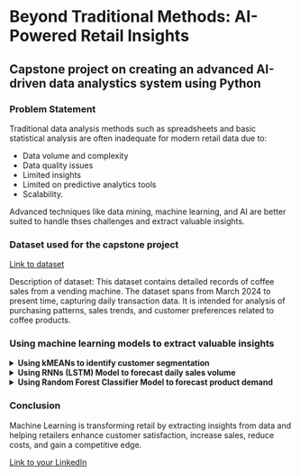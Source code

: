 # Beyond Traditional Methods: AI-Powered Retail Insights

## Capstone project on creating an advanced AI-driven data analystics system using Python

### Problem Statement
Traditional data analysis methods such as spreadsheets and basic statistical analysis are often inadequate for modern retail data due to:
- Data volume and complexity
- Data quality issues
- Limited insights
- Limited on predictive analytics tools
- Scalability.

Advanced techniques like data mining, machine learning, and AI are better suited to handle thses challenges and extract valuable insights.

### Dataset used for the capstone project
[Link to dataset](https://www.kaggle.com/datasets/ihelon/coffee-sales/data)

Description of dataset:
This dataset contains detailed records of coffee sales from a vending machine. The dataset spans from March 2024 to present time, capturing daily transaction data. It is intended for analysis of purchasing patterns, sales trends, and customer preferences related to coffee products.

### Using machine learning models to extract valuable insights

<details>
<summary><b>Using kMEANs to identify customer segmentation</b></summary>

<img width="456" alt="image" src="https://github.com/user-attachments/assets/fef1d277-e73b-48df-8d26-7456fbf5c988">
Screenshot of elbow plot


Based on the elbow plot, decided on k value equal to 3 because it is where the SSE begins to flatten out and see an inflection point. 

<img width="488" alt="image" src="https://github.com/user-attachments/assets/0d053ae4-1231-4611-865d-b95bb992b9b2">
Screenshot of kMeans scatterplot


**Scatterplot Observation**

The scatter plot illustrates the relationship between average spending and purchase frequency for a group of customer. Each dot represents a customer, with its position on the graph determined by their average spending and purchase frequency. 

**Left cluster:**
This cluster likely to represents customers who make infrequent but high-value purchases. They might be looking for premium coffee and are willing to pay a premium price. However, there is also some distinct customers on the bottom of this cluster buying low-value purchase in the group.

**Middle cluster:**
This cluster likely to represents customer who are regular buyers and are willing to spend a moderate amount on the coffee. They might be looking for value and convenience.

**Right cluster:**
This cluster likely to represents a mix of customers who are either high-value buyers or regular buyers seeking value. They are both highly engaged and frequent customers. 

**Overall conclusion:**
The clusters might also represent different stages of customer lifecycle. For example, the left cluster could represent new customers or customers who happened to passby the vending machine, while middle and right clusters could represent loyal and repeat customer. 

**Why choose kMeans Model?**

It is a popular choice for customer segmentation due to it simplicity, efficiency and scalability. It automatically group customer based on their similarity in terms of the calculated metrics. 

</details>

<details>
<summary><b>Using RNNs (LSTM) Model to forecast daily sales volume</b></summary>

<img width="442" alt="image" src="https://github.com/user-attachments/assets/954028d4-187c-4482-9860-83fbefd3aba7">
Screenshot of LSTM Model

Model's RMSE score: 112.41933002358847


**LSTM Chart Observation**

The chart shows the actual vs. predicted values of the sales amount for each day. 

**Overall performance:**
The model shows a moderate level of accuracy in predicting the value. There is a clear trend that the model follows but there are also noticeable deviations between the actual and predicted values. The RMSE value of 112.42 indicates that the model's predictions are, on average, off by about $112.42 from the actual value. 

**Specific observation:**
The model tends to underpredict the peaks and overpredict the troughs. There are a few instances where the model's prediction deviate significantly from the actual values. The model seems to struggle with capturing the sharp fluctuations in the data. 

**Conclusion:**
The model demonsrates moderate accuracy in predicting values. However, there are areas where the model could be improved, such as capturing sharp fluctations and reducing the overall prediction error. 

**Why choose LSTM model?**

LSTM is specialized RNN well-suited for time series forecasting due to its ability to handle long-term dependencies. It uses "gates" to control information flow and avoids the vanishing gradient problem, making it ideal for capturing trends, seasonality and complex pattern. 

</details>

<details>
<summary><b>Using Random Forest Classifier Model to forecast product demand</b></summary>

![image](https://github.com/user-attachments/assets/4696d3e3-48ec-45dd-8bfa-023107b1e425)
Screenshot of RFC Model Prediction

![image](https://github.com/user-attachments/assets/dbfef955-fe05-4ee4-a92a-dc1ede840dcd)
Screenshot of RFC Model Classification Report


**Obervation on the Random Forecast Classification Model**

**Overall performance:**
The model achieves and overall accuracy of 73%, indicating that it correctly predicts the coffee order in approximately 73% of the cases. The macro average of precision, recall, and F1-score is 0.60, 0.61, and 0.60 respectively, suggesting that the model's performance is relatively balanced across different classes. 

**Class-wise performance:**
Class 0 has the highest precision and recall, indicating that the model is accurate in predicting this class. Class 3 has a precision and recall of 0, suggesting that the model is unable to correctly predict any instances of this class. Other classes exhibit varying levels of precision and recall, with some performing better than others. 

**Conclusion:**
The RFC model demonstrates moderate accuracy in predicting coffee orders. While the model performs well for some classes, it struggles with other, particularly class 3.

**Why choose RFC model?**

RFC has the ability to handle non-linear relationships, providing feature importance, and reduce overfitting. It's suitable for complex data, handles missing values well, and can be applied to large datasets.

</details>

### Conclusion
Machine Learning is transforming retail by extracting insights from data and helping retailers enhance customer satisfaction, increase sales, reduce costs, and gain a competitive edge.

[Link to your LinkedIn](https://www.linkedin.com/in/lizz-tan-li-ying-59639910b/)
